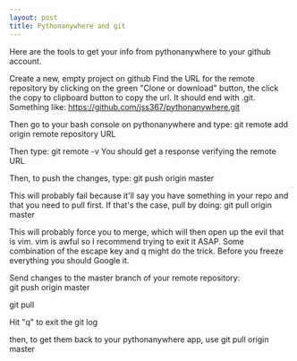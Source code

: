 ```yaml
---
layout: post
title: Pythonanywhere and git
---
```


Here are the tools to get your info from pythonanywhere to your github account.

Create a new, empty project on github
Find the URL for the remote repository by clicking on the green "Clone or download" button, the click the copy to clipboard button to copy the url. It should end with .git. Something like: https://github.com/jss367/pythonanywhere.git

Then go to your bash console on pythonanywhere and type: git remote add origin remote repository URL

Then type: git remote -v
You should get a response verifying the remote URL

Then, to push the changes, type: git push origin master

This will probably fail because it'll say you have something in your repo and that you need to pull first. If that's the case, pull by doing: git pull origin master

This will probably force you to merge, which will then open up the evil that is  vim. vim is awful so I recommend trying to exit it ASAP. Some combination of the escape key and q might do the trick. Before you freeze everything you should Google it.

Send changes to the master branch of your remote repository:	
git push origin master

git pull <remote> <branch>

Hit "q" to exit the git log

then, to get them back to your pythonanywhere app, use git pull origin master



